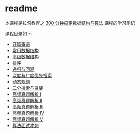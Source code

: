 # readme

本课程是拉勾教育之 [300 分钟搞定数据结构与算法](https://kaiwu.lagou.com/course/courseInfo.htm?courseId=3#/content?courseId=3&isShowSections=true)
课程的学习笔记

课程目录如下:

* [开篇寄语](notes/begin.md)
* [常用数据结构](notes/lecture_1.md)
* [高级数据结构](notes/lecture_2.md)
* [排序](notes/lecture_3.md)
* [递归与回溯](notes/lecture_4.md)
* [深度与广度优先搜索](notes/lecture_5.md)
* [动态规划](notes/lecture_6.md)
* [二分搜索与贪婪](notes/lecture_7.md)
* [高频真题解析 I](notes/lecture_8.md)
* [高频真题解析 II](notes/lecture_9.md)
* [高频真题解析 III](notes/lecture_10.md)
* [高频真题解析 IV](notes/lecture_11.md)
* [高频真题解析 V](notes/lecture_12.md)
* [算法面试冲刺](notes/end.md)
